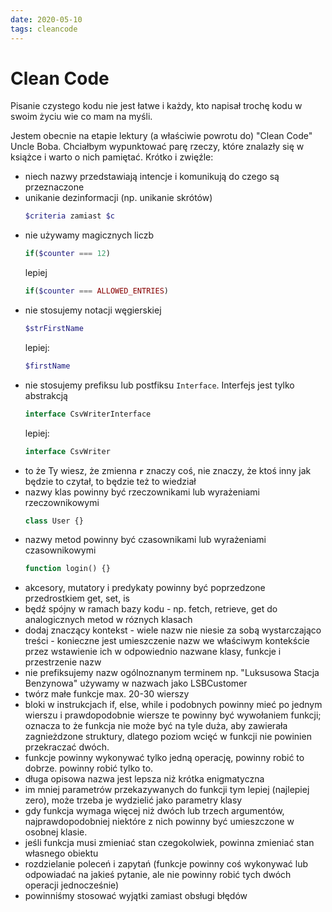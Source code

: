 ```yaml
---
date: 2020-05-10
tags: cleancode
---
```

# Clean Code

Pisanie czystego kodu nie jest łatwe i każdy, kto napisał trochę kodu w swoim życiu wie co mam na myśli. 

Jestem obecnie na etapie lektury (a właściwie powrotu do) "Clean Code" Uncle Boba. Chciałbym wypunktować parę rzeczy, które znalazły się w książce i warto o nich pamiętać. Krótko i zwięźle:

* niech nazwy przedstawiają intencje i komunikują do czego są przeznaczone
* unikanie dezinformacji (np. unikanie skrótów)
  ```php
  $criteria zamiast $c
  ```
* nie używamy magicznych liczb
  ```php
  if($counter === 12)
  ```
  lepiej
  ```php
  if($counter === ALLOWED_ENTRIES)
  ```
* nie stosujemy notacji węgierskiej
  ```php
  $strFirstName
  ```
  lepiej:
  ```php
  $firstName
  ```
* nie stosujemy prefiksu lub postfiksu `Interface`. Interfejs jest tylko abstrakcją
  ```php
  interface CsvWriterInterface
  ```
  lepiej:
  ```php
  interface CsvWriter
  ```
* to że Ty wiesz, że zmienna **`r`** znaczy coś, nie znaczy, że ktoś inny jak będzie to czytał, to będzie też to wiedział
* nazwy klas powinny być rzeczownikami lub wyrażeniami rzeczownikowymi
  ```php
  class User {}
  ```
* nazwy metod powinny być czasownikami lub wyrażeniami czasownikowymi
  ```php
  function login() {}
  ```
* akcesory, mutatory i predykaty powinny być poprzedzone przedrostkiem get, set, is
* będź spójny w ramach bazy kodu - np. fetch, retrieve, get do analogicznych metod w róznych klasach
* dodaj znaczący kontekst - wiele nazw nie niesie za sobą wystarczająco treści - konieczne jest umieszczenie nazw we właściwym kontekście przez wstawienie ich w odpowiednio nazwane klasy, funkcje i przestrzenie nazw
* nie prefiksujemy nazw ogólnoznanym terminem np. "Luksusowa Stacja Benzynowa" używamy w nazwach jako LSBCustomer
* twórz małe funkcje max. 20-30 wierszy
* bloki w instrukcjach if, else, while i podobnych powinny mieć po jednym wierszu i prawdopodobnie wiersze te powinny być wywołaniem funkcji; oznacza to że funkcja nie może być na tyle duża, aby zawierała zagnieżdzone struktury, dlatego poziom wcięć w funkcji nie powinien przekraczać dwóch.
* funkcje powinny wykonywać tylko jedną operację, powinny robić to dobrze. powinny robić tylko to.
* długa opisowa nazwa jest lepsza niż krótka enigmatyczna
* im mniej parametrów przekazywanych do funkcji tym lepiej (najlepiej zero), może trzeba je wydzielić jako parametry klasy
* gdy funkcja wymaga więcej niż dwóch lub trzech argumentów, najprawdopodobniej niektóre z nich powinny być umieszczone w osobnej klasie.
* jeśli funkcja musi zmieniać stan czegokolwiek, powinna zmieniać stan własnego obiektu
* rozdzielanie poleceń i zapytań (funkcje powinny coś wykonywać lub odpowiadać na jakieś pytanie, ale nie powinny robić tych dwóch operacji jednocześnie)
* powinniśmy stosować wyjątki zamiast obsługi błędów